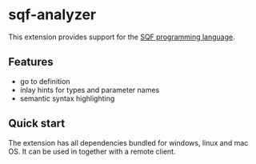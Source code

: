 # sqf-analyzer

This extension provides support for the [SQF programming language](https://community.bistudio.com/wiki/SQF_Syntax).

## Features

- go to definition
- inlay hints for types and parameter names
- semantic syntax highlighting

## Quick start

The extension has all dependencies bundled for windows, linux and mac OS. It can be used in
together with a remote client.
